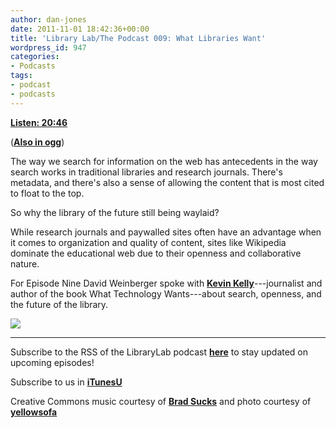 ```yaml
---
author: dan-jones
date: 2011-11-01 18:42:36+00:00
title: 'Library Lab/The Podcast 009: What Libraries Want'
wordpress_id: 947
categories:
- Podcasts
tags:
- podcast
- podcasts
---
```


[**Listen: 20:46**](http://librarylab.law.harvard.edu/blog/wp-content/uploads/podcast/2011-11-01_kelly.mp3)

([**Also in ogg**](http://librarylab.law.harvard.edu/blog/wp-content/uploads/podcast/2011-11-01_kelly.ogg))

The way we search for information on the web has antecedents in the way search works in traditional libraries and research journals. There's metadata, and there's also a sense of allowing the content that is most cited to float to the top.

So why the library of the future still being waylaid?

While research journals and paywalled sites often have an advantage when it comes to organization and quality of content, sites like Wikipedia dominate the educational web due to their openness and collaborative nature.

For Episode Nine David Weinberger spoke with [**Kevin Kelly**](http://www.kk.org/)---journalist and author of the book What Technology Wants---about search, openness, and the future of the library.

![](http://farm3.static.flickr.com/2556/4122664579_d857e957e8_z.jpg?zz=1)

---

Subscribe to the RSS of the LibraryLab podcast [**here**](http://librarylab.law.harvard.edu/blog/category/podcast/) to stay updated on upcoming episodes!

Subscribe to us in [**iTunesU**](http://itunes.apple.com/WebObjects/MZStore.woa/wa/viewPodcast?id=457060447)

Creative Commons music courtesy of [**Brad Sucks**](http://www.bradsucks.net/albums/guess-whos-a-mess/) and photo courtesy of [**yellowsofa**](http://www.flickr.com/photos/yellowsofa/4122664579/sizes/z/in/photostream/)
